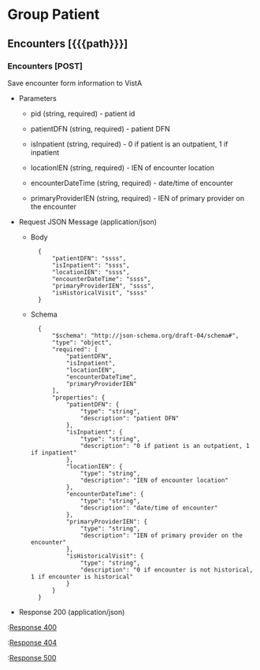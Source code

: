 # Group Patient

## Encounters [{{{path}}}]

### Encounters [POST]

Save encounter form information to VistA

+ Parameters

    + pid (string, required) - patient id

    + patientDFN (string, required) - patient DFN

    + isInpatient (string, required) - 0 if patient is an outpatient, 1 if inpatient

    + locationIEN (string, required) - IEN of encounter location

    + encounterDateTime (string, required) - date/time of encounter

    + primaryProviderIEN (string, required) - IEN of primary provider on the encounter


+ Request JSON Message (application/json)

    + Body

            {
                "patientDFN": "ssss",
                "isInpatient": "ssss",
                "locationIEN": "ssss",
                "encounterDateTime": "ssss",
                "primaryProviderIEN", "ssss",
                "isHistoricalVisit", "ssss"
            }

    + Schema

            {
                "$schema": "http://json-schema.org/draft-04/schema#",
                "type": "object",
                "required": [
                    "patientDFN",
                    "isInpatient",
                    "locationIEN",
                    "encounterDateTime",
                    "primaryProviderIEN"
                ],
                "properties": {
                    "patientDFN": {
                        "type": "string",
                        "description": "patient DFN"
                    },
                    "isInpatient": {
                        "type": "string",
                        "description": "0 if patient is an outpatient, 1 if inpatient"
                    },
                    "locationIEN": {
                        "type": "string",
                        "description": "IEN of encounter location"
                    },
                    "encounterDateTime": {
                        "type": "string",
                        "description": "date/time of encounter"
                    },
                    "primaryProviderIEN": {
                        "type": "string",
                        "description": "IEN of primary provider on the encounter"
                    },
                    "isHistoricalVisit": {
                        "type": "string",
                        "description": "0 if encounter is not historical, 1 if encounter is historical"
                    }
                }
            }

+ Response 200 (application/json)

:[Response 400]({{{common}}}/responses/400.md)

:[Response 404]({{{common}}}/responses/404.md)

:[Response 500]({{{common}}}/responses/500.md)

